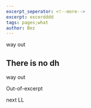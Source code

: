 ```yaml
---
excerpt_seperator: <!--more-->
excerpt: excerdddd
tags: pages;what
author: Bez
---
```



way out
<!--more-->

## There is no dh


way out

Out-of-excerpt

next LL
